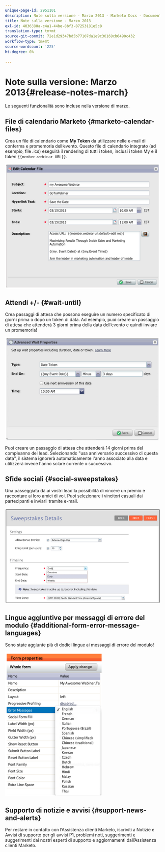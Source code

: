 ```yaml
---
unique-page-id: 2951101
description: Note sulla versione - Marzo 2013 - Marketo Docs - Documentazione del prodotto
title: Note sulla versione - Marzo 2013
exl-id: 4036380a-c4a1-44be-8bf3-87253181e5c8
translation-type: tm+mt
source-git-commit: 72e1d29347bd5b77107da1e9c30169cb6490c432
workflow-type: tm+mt
source-wordcount: '225'
ht-degree: 0%

---
```


# Note sulla versione: Marzo 2013{#release-notes-march}

Le seguenti funzionalità sono incluse nella versione di marzo.

## File di calendario Marketo {#marketo-calendar-files}

Crea un file di calendario come **My Token** da utilizzare nelle e-mail di conferma e promemoria dell’evento. Questo file di calendario integrato (ad esempio, file .ics) eseguirà il rendering di tutti i token, inclusi i token My e il token `{{member.webinar URL}}`.

![](assets/image2014-9-22-15-3a35-3a24.png)

## Attendi +/- {#wait-until}

Crea passaggi di attesa che possono eseguire un numero specificato di giorni prima o dopo un token di data. Ad esempio, puoi creare un passaggio di attesa che attenderà 3 giorni prima della data dell’evento e quindi inviare un promemoria!

![](assets/image2014-9-22-15-3a35-3a44.png)

Puoi creare un passaggio di attesa che attenderà 14 giorni prima del compleanno del lead. Selezionando &quot;usa anniversario successivo di questa data&quot;, il sistema ignorerà automaticamente l&#39;anno associato alla data e utilizzerà invece l&#39;anno solare corrente o successivo.

## Sfide sociali {#social-sweepstakes}

Una passeggiata dà ai vostri lead la possibilità di vincere un premio e raccontare ai loro amici di voi. Puoi selezionare i vincitori casuali dai partecipanti e inviarli tramite e-mail.

![](assets/image2014-9-22-15-3a36-3a55.png)

## Lingue aggiuntive per messaggi di errore del modulo {#additional-form-error-message-languages}

Sono state aggiunte più di dodici lingue ai messaggi di errore del modulo!

![](assets/image2014-9-22-15-3a37-3a25.png)

## Supporto di notizie e avvisi {#support-news-and-alerts}

Per restare in contatto con l’Assistenza clienti Marketo, iscriviti a Notizie e Avvisi di supporto per gli avvisi P1, problemi noti, suggerimenti e suggerimenti dai nostri esperti di supporto e aggiornamenti dall’Assistenza clienti Marketo.
